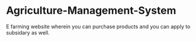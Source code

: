# Agriculture-Management-System
E farming website  wherein you can purchase products and you can apply to subsidary as well.
